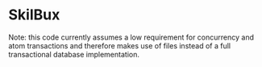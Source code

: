 # SkilBux

Note: this code currently assumes a low requirement for concurrency and
atom transactions and therefore makes use of files instead of a full
transactional database implementation.
